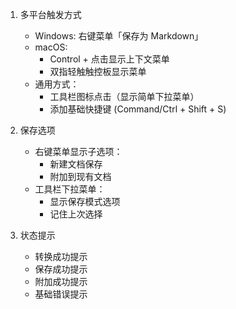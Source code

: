 1. 多平台触发方式
   - Windows: 右键菜单「保存为 Markdown」
   - macOS: 
     * Control + 点击显示上下文菜单
     * 双指轻触触控板显示菜单
   - 通用方式：
     * 工具栏图标点击（显示简单下拉菜单）
     * 添加基础快捷键 (Command/Ctrl + Shift + S)

2. 保存选项
   - 右键菜单显示子选项：
     * 新建文档保存
     * 附加到现有文档
   - 工具栏下拉菜单：
     * 显示保存模式选项
     * 记住上次选择

3. 状态提示
   - 转换成功提示
   - 保存成功提示
   - 附加成功提示
   - 基础错误提示
